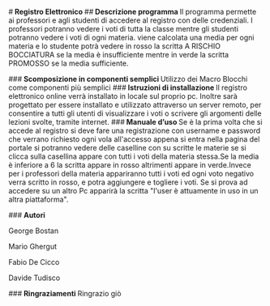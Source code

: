 #<b> Registro Elettronico </b>
##<b> Descrizione programma </b>
Il programma permette ai professori e agli studenti di accedere al registro con delle credenziali. I professori potranno vedere i voti di tutta la classe mentre gli studenti potranno vedere i voti di ogni materia. viene calcolata una media per ogni materia e lo studente potrà vedere in rosso la scritta A RISCHIO BOCCIATURA se la media è insufficiente mentre in verde la scritta PROMOSSO se la media sufficiente.
  
###<b> Scomposizione in componenti semplici </b>
Utilizzo dei Macro Blocchi come componenti più semplici
###<b> Istruzioni di installazione </b>
Il registro elettronico online verrà installato in locale sul proprio pc. Inoltre sarà progettato per essere installato e utilizzato attraverso un server remoto, per consentire a tutti gli utenti di visualizzare i voti o scrivere gli argomenti delle lezioni svolte, tramite internet.
###<b> Manuale d’uso </b>
Se è la prima volta che si accede al registro si deve fare una registrazione con username e password che verrano richiesto ogni vola all'accesso appena si entra nella pagina del portale si potranno vedere delle caselline con su scritte le materie se si clicca sulla casellina appare con tutti i voti della materia stessa.Se la media è inferiore a 6 la scritta appare in rosso altrimenti appare in verde.Invece per i professori della materia appariranno tutti i voti ed ogni voto negativo verra scritto in rosso, e potra aggiungere e togliere i voti.
Se si prova ad accedere su un altro Pc apparirà la scritta "l'user è attuamente in uso in un altra piattaforma".

###<b> Autori </b>
<p> George Bostan </p>
<p> Mario Ghergut </p>
<p> Fabio De Cicco </p>
<p> Davide Tudisco  </p>

###<b> Ringraziamenti </b>
Ringrazio giò
